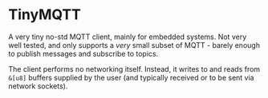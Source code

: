 # TinyMQTT
A very tiny no-std MQTT client, mainly for embedded systems. Not very well tested, and only supports a *very* small subset of MQTT - barely enough to publish messages and subscribe to topics.

The client performs no networking itself.
Instead, it writes to and reads from `&[u8]` buffers supplied by the user (and typically received or to be sent via network sockets).
